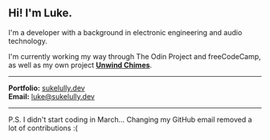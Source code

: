 ## Hi! I'm Luke.

I'm a developer with a background in electronic engineering and audio technology.

I'm currently working my way through The Odin Project and freeCodeCamp, as well as my own project [**Unwind Chimes**](https://sukelully.github.io/unwind-chimes).

---

**Portfolio:** [sukelully.dev](https://sukelully.dev)  
**Email:** [luke@sukelully.dev](mailto:luke@sukelully.dev)

---

P.S. I didn't start coding in March... Changing my GitHub email removed a lot of contributions :(
